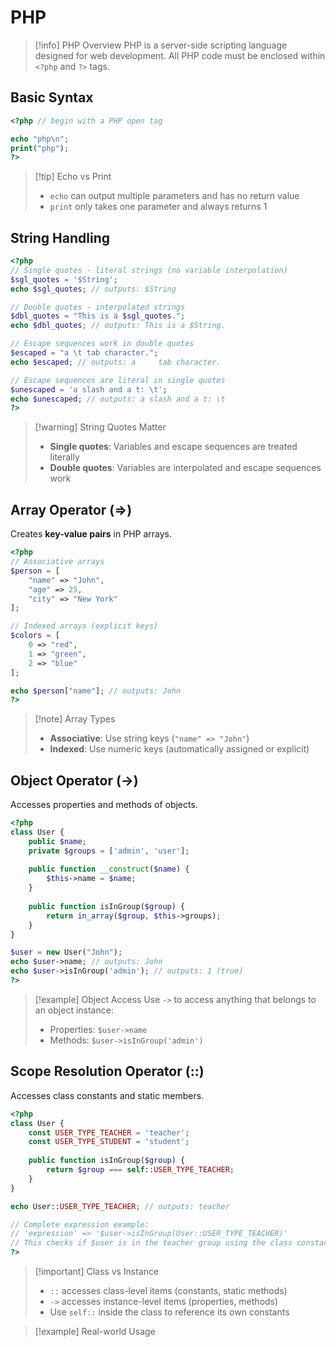 # PHP

> [!info] PHP Overview
> PHP is a server-side scripting language designed for web development. All PHP code must be enclosed within `<?php` and `?>` tags.

## Basic Syntax

```php
<?php // begin with a PHP open tag

echo "php\n";
print("php");
?>
```

> [!tip] Echo vs Print
> - `echo` can output multiple parameters and has no return value
> - `print` only takes one parameter and always returns 1

## String Handling

```php
<?php
// Single quotes - literal strings (no variable interpolation)
$sgl_quotes = '$String';
echo $sgl_quotes; // outputs: $String

// Double quotes - interpolated strings
$dbl_quotes = "This is a $sgl_quotes.";
echo $dbl_quotes; // outputs: This is a $String.

// Escape sequences work in double quotes
$escaped = "a \t tab character.";
echo $escaped; // outputs: a 	 tab character.

// Escape sequences are literal in single quotes
$unescaped = 'a slash and a t: \t';
echo $unescaped; // outputs: a slash and a t: \t
?>
```

> [!warning] String Quotes Matter
> - **Single quotes**: Variables and escape sequences are treated literally
> - **Double quotes**: Variables are interpolated and escape sequences work

## Array Operator (=>)

Creates **key-value pairs** in PHP arrays.

```php
<?php
// Associative arrays
$person = [
    "name" => "John",
    "age" => 25,
    "city" => "New York"
];

// Indexed arrays (explicit keys)
$colors = [
    0 => "red",
    1 => "green", 
    2 => "blue"
];

echo $person["name"]; // outputs: John
?>
```

> [!note] Array Types
> - **Associative**: Use string keys (`"name" => "John"`)
> - **Indexed**: Use numeric keys (automatically assigned or explicit)

## Object Operator (->)

Accesses properties and methods of objects.

```php
<?php
class User {
    public $name;
    private $groups = ['admin', 'user'];
    
    public function __construct($name) {
        $this->name = $name;
    }
    
    public function isInGroup($group) {
        return in_array($group, $this->groups);
    }
}

$user = new User("John");
echo $user->name; // outputs: John
echo $user->isInGroup('admin'); // outputs: 1 (true)
?>
```

> [!example] Object Access
> Use `->` to access anything that belongs to an object instance:
> - Properties: `$user->name`
> - Methods: `$user->isInGroup('admin')`

## Scope Resolution Operator (::)

Accesses class constants and static members.

```php
<?php
class User {
    const USER_TYPE_TEACHER = 'teacher';
    const USER_TYPE_STUDENT = 'student';
    
    public function isInGroup($group) {
        return $group === self::USER_TYPE_TEACHER;
    }
}

echo User::USER_TYPE_TEACHER; // outputs: teacher

// Complete expression example:
// 'expression' => '$user->isInGroup(User::USER_TYPE_TEACHER)'
// This checks if $user is in the teacher group using the class constant
?>
```

> [!important] Class vs Instance
> - `::` accesses class-level items (constants, static methods)
> - `->` accesses instance-level items (properties, methods)
> - Use `self::` inside the class to reference its own constants


> [!example] Real-world Usage
>
